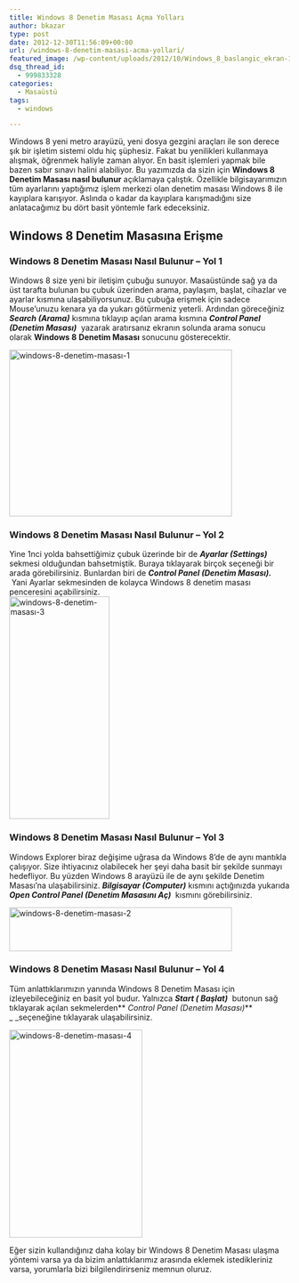 ```yaml
---
title: Windows 8 Denetim Masası Açma Yolları
author: bkazar
type: post
date: 2012-12-30T11:56:09+00:00
url: /windows-8-denetim-masasi-acma-yollari/
featured_image: /wp-content/uploads/2012/10/Windows_8_baslangic_ekran-100x100.jpg
dsq_thread_id:
  - 999833328
categories:
  - Masaüstü
tags:
  - windows

---
```

Windows 8 yeni metro arayüzü, yeni dosya gezgini araçları ile son derece şık bir işletim sistemi oldu hiç şüphesiz. Fakat bu yenilikleri kullanmaya alışmak, öğrenmek haliyle zaman alıyor. En basit işlemleri yapmak bile bazen sabır sınavı halini alabiliyor. Bu yazımızda da sizin için **Windows 8 Denetim Masası nasıl bulunur** açıklamaya çalıştık. Özellikle bilgisayarımızın tüm ayarlarını yaptığımız işlem merkezi olan denetim masası Windows 8 ile kayıplara karışıyor. Aslında o kadar da kayıplara karışmadığını size anlatacağımız bu dört basit yöntemle fark edeceksiniz.

## Windows 8 Denetim Masasına Erişme

### Windows 8 Denetim Masası Nasıl Bulunur &#8211; Yol 1

Windows 8 size yeni bir iletişim çubuğu sunuyor. Masaüstünde sağ ya da üst tarafta bulunan bu çubuk üzerinden arama, paylaşım, başlat, cihazlar ve ayarlar kısmına ulaşabiliyorsunuz. Bu çubuğa erişmek için sadece Mouse’unuzu kenara ya da yukarı götürmeniz yeterli. Ardından göreceğiniz **_Search (Arama)_** kısmına tıklayıp açılan arama kısmına **_Control Panel (Denetim Masası)_**  yazarak aratırsanız ekranın solunda arama sonucu olarak **Windows 8** **Denetim Masası** sonucunu gösterecektir.

<img class="aligncenter size-large wp-image-10272" alt="windows-8-denetim-masası-1" src="https://www.murekkep.org/wp-content/uploads/2012/12/windows-8-denetim-masası-1-400x300.jpg" width="400" height="300" srcset="https://www.murekkep.org/wp-content/uploads/2012/12/windows-8-denetim-masası-1-400x300.jpg 400w, https://www.murekkep.org/wp-content/uploads/2012/12/windows-8-denetim-masası-1-50x37.jpg 50w, https://www.murekkep.org/wp-content/uploads/2012/12/windows-8-denetim-masası-1-125x93.jpg 125w, https://www.murekkep.org/wp-content/uploads/2012/12/windows-8-denetim-masası-1-266x200.jpg 266w, https://www.murekkep.org/wp-content/uploads/2012/12/windows-8-denetim-masası-1-406x305.jpg 406w, https://www.murekkep.org/wp-content/uploads/2012/12/windows-8-denetim-masası-1.jpg 650w" sizes="(max-width: 400px) 100vw, 400px" /> 

### Windows 8 Denetim Masası Nasıl Bulunur &#8211; Yol 2

Yine 1nci yolda bahsettiğimiz çubuk üzerinde bir de **_Ayarlar (Settings)_** sekmesi olduğundan bahsetmiştik. Buraya tıklayarak birçok seçeneği bir arada görebilirsiniz. Bunlardan biri de **_Control Panel (Denetim Masası)._**  Yani Ayarlar sekmesinden de kolayca Windows 8 denetim masası penceresini açabilirsiniz.  
<img class="aligncenter size-large wp-image-10274" alt="windows-8-denetim-masası-3" src="https://www.murekkep.org/wp-content/uploads/2012/12/windows-8-denetim-masası-3-180x400.jpg" width="180" height="400" srcset="https://www.murekkep.org/wp-content/uploads/2012/12/windows-8-denetim-masası-3-180x400.jpg 180w, https://www.murekkep.org/wp-content/uploads/2012/12/windows-8-denetim-masası-3-22x50.jpg 22w, https://www.murekkep.org/wp-content/uploads/2012/12/windows-8-denetim-masası-3-45x100.jpg 45w, https://www.murekkep.org/wp-content/uploads/2012/12/windows-8-denetim-masası-3-90x200.jpg 90w, https://www.murekkep.org/wp-content/uploads/2012/12/windows-8-denetim-masası-3-137x305.jpg 137w" sizes="(max-width: 180px) 100vw, 180px" /> 

### Windows 8 Denetim Masası Nasıl Bulunur &#8211; Yol 3

Windows Explorer biraz değişime uğrasa da Windows 8’de de aynı mantıkla çalışıyor. Size ihtiyacınız olabilecek her şeyi daha basit bir şekilde sunmayı hedefliyor. Bu yüzden Windows 8 arayüzü ile de aynı şekilde Denetim Masası’na ulaşabilirsiniz. **_Bilgisayar (Computer)_** kısmını açtığınızda yukarıda **_Open Control Panel (Denetim Masasını Aç)_**  kısmını görebilirsiniz.

<img class="aligncenter" alt="windows-8-denetim-masası-2" src="https://www.murekkep.org/wp-content/uploads/2012/12/windows-8-denetim-masası-2-400x79.jpg" width="400" height="79" /> 

### Windows 8 Denetim Masası Nasıl Bulunur &#8211; Yol 4

Tüm anlattıklarımızın yanında Windows 8 Denetim Masası için izleyebileceğiniz en basit yol budur. Yalnızca **_Start ( Başlat)_**  butonun sağ tıklayarak açılan sekmelerden** _Control Panel (Denetim Masası)_** _ _seçeneğine tıklayarak ulaşabilirsiniz.

<img class="aligncenter" alt="windows-8-denetim-masası-4" src="https://www.murekkep.org/wp-content/uploads/2012/12/windows-8-denetim-masası-4.jpg" width="239" height="374" /> 

Eğer sizin kullandığınız daha kolay bir Windows 8 Denetim Masası ulaşma yöntemi varsa ya da bizim anlattıklarımız arasında eklemek istedikleriniz varsa, yorumlarla bizi bilgilendirirseniz memnun oluruz.

&nbsp;